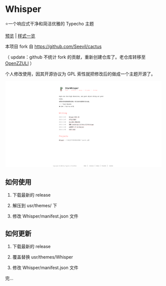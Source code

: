 # Whisper

⭐一个响应式干净和简洁优雅的 Typecho 主题

[预览](https://blog.frostmiku.com/) | [样式一览](https://blog.frostmiku.com/post/10/)

本项目 fork 自 https://github.com/Seevil/cactus

（ update：github 不统计 fork 的贡献，重新创建仓库了。老仓库转移至 [OpenZZULI](https://github.com/openzzuli/Whisper) ）

个人修改使用，因其开源协议为 GPL 索性就把修改后的做成一个主题开源了。

![preview](https://github.com/FrostMiKu/Whisper/blob/master/screenshot.png?raw=true)

## 如何使用

1. 下载最新的 release 

2. 解压到 usr/themes/ 下

3. 修改 Whisper/manifest.json 文件

## 如何更新

1. 下载最新的 release 

2. 覆盖替换 usr/themes/Whisper

3. 修改 Whisper/manifest.json 文件

完...